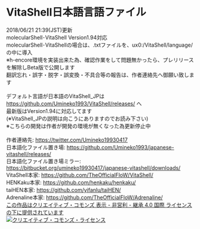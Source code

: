 # VitaShell日本語言語ファイル
2018/06/21 21:39(JST)更新<br>
molecularShell･VitaShell Version1.94対応<br>
molecularShell･VitaShellの場合は、.txtファイルを、ux0:/VitaShell/language/ の中に導入<br>
※h-encore環境を実装出来た為、確認作業をして問題無かったら、プレリリースを解除しBeta版で公開します<br>
翻訳忘れ・誤字・脱字・誤変換・不具合等の報告は、作者連絡先へ御願い致します<br><br>
デフォルト言語が日本語のVitaShell_JPは https://github.com/Umineko1993/VitaShell/releases/ へ<br>
最新版はVersion1.94に対応してます<br>
(※VitaShell_JPの説明は向こうにありますのでお読み下さい)<br>
※こちらの開発は作者が開発の環境が無くなった為更新停止中<br><br>
作者連絡先: https://twitter.com/Umineko19930417<br>
日本語化ファイル置き場: https://github.com/Umineko1993/japanese-vitashell/releases/<br>
日本語化ファイル置き場ミラー: https://bitbucket.org/umineko19930417/japanese-vitashell/downloads/<br>
VitaShell本家: https://github.com/TheOfficialFloW/VitaShell/<br>
HENKaku本家: https://github.com/henkaku/henkaku/<br>
taiHEN本家: https://github.com/yifanlu/taiHEN/<br>
Adrenaline本家: https://github.com/TheOfficialFloW/Adrenaline/<br>
<a rel = "license" href = "https://creativecommons.org/licenses/by-nc-sa/4.0/">この作品はクリエイティブ・コモンズ 表示 - 非営利 - 継承 4.0 国際 ライセンスの下に提供されています</a><br>
<a rel = "license" href="https://creativecommons.org/licenses/by-nc-sa/4.0/">
<img alt = "クリエイティブ・コモンズ・ライセンス" style = "border-width:0" src = "https://i.creativecommons.org/l/by-nc-sa/4.0/88x31.png" /></a>
